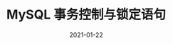 ---
title: MySQL 事务控制与锁定语句
date: 2021-01-22
sidebar: auto
categories:
 - MySQL
tags:
- MySQL
prev: false
next: false
---